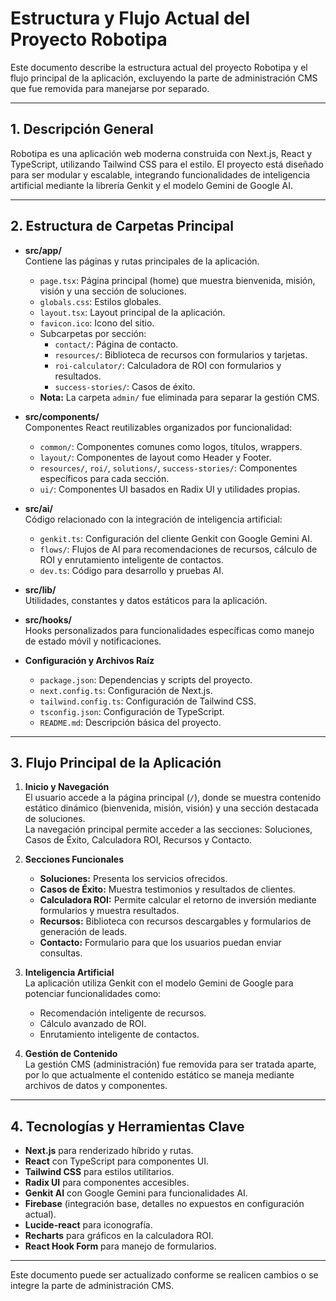 # Estructura y Flujo Actual del Proyecto Robotipa

Este documento describe la estructura actual del proyecto Robotipa y el flujo principal de la aplicación, excluyendo la parte de administración CMS que fue removida para manejarse por separado.

---

## 1. Descripción General

Robotipa es una aplicación web moderna construida con Next.js, React y TypeScript, utilizando Tailwind CSS para el estilo. El proyecto está diseñado para ser modular y escalable, integrando funcionalidades de inteligencia artificial mediante la librería Genkit y el modelo Gemini de Google AI.

---

## 2. Estructura de Carpetas Principal

- **src/app/**  
  Contiene las páginas y rutas principales de la aplicación.  
  - `page.tsx`: Página principal (home) que muestra bienvenida, misión, visión y una sección de soluciones.  
  - `globals.css`: Estilos globales.  
  - `layout.tsx`: Layout principal de la aplicación.  
  - `favicon.ico`: Icono del sitio.  
  - Subcarpetas por sección:  
    - `contact/`: Página de contacto.  
    - `resources/`: Biblioteca de recursos con formularios y tarjetas.  
    - `roi-calculator/`: Calculadora de ROI con formularios y resultados.  
    - `success-stories/`: Casos de éxito.  
  - **Nota:** La carpeta `admin/` fue eliminada para separar la gestión CMS.

- **src/components/**  
  Componentes React reutilizables organizados por funcionalidad:  
  - `common/`: Componentes comunes como logos, títulos, wrappers.  
  - `layout/`: Componentes de layout como Header y Footer.  
  - `resources/`, `roi/`, `solutions/`, `success-stories/`: Componentes específicos para cada sección.  
  - `ui/`: Componentes UI basados en Radix UI y utilidades propias.

- **src/ai/**  
  Código relacionado con la integración de inteligencia artificial:  
  - `genkit.ts`: Configuración del cliente Genkit con Google Gemini AI.  
  - `flows/`: Flujos de AI para recomendaciones de recursos, cálculo de ROI y enrutamiento inteligente de contactos.  
  - `dev.ts`: Código para desarrollo y pruebas AI.

- **src/lib/**  
  Utilidades, constantes y datos estáticos para la aplicación.

- **src/hooks/**  
  Hooks personalizados para funcionalidades específicas como manejo de estado móvil y notificaciones.

- **Configuración y Archivos Raíz**  
  - `package.json`: Dependencias y scripts del proyecto.  
  - `next.config.ts`: Configuración de Next.js.  
  - `tailwind.config.ts`: Configuración de Tailwind CSS.  
  - `tsconfig.json`: Configuración de TypeScript.  
  - `README.md`: Descripción básica del proyecto.

---

## 3. Flujo Principal de la Aplicación

1. **Inicio y Navegación**  
   El usuario accede a la página principal (`/`), donde se muestra contenido estático dinámico (bienvenida, misión, visión) y una sección destacada de soluciones.  
   La navegación principal permite acceder a las secciones: Soluciones, Casos de Éxito, Calculadora ROI, Recursos y Contacto.

2. **Secciones Funcionales**  
   - **Soluciones:** Presenta los servicios ofrecidos.  
   - **Casos de Éxito:** Muestra testimonios y resultados de clientes.  
   - **Calculadora ROI:** Permite calcular el retorno de inversión mediante formularios y muestra resultados.  
   - **Recursos:** Biblioteca con recursos descargables y formularios de generación de leads.  
   - **Contacto:** Formulario para que los usuarios puedan enviar consultas.

3. **Inteligencia Artificial**  
   La aplicación utiliza Genkit con el modelo Gemini de Google para potenciar funcionalidades como:  
   - Recomendación inteligente de recursos.  
   - Cálculo avanzado de ROI.  
   - Enrutamiento inteligente de contactos.

4. **Gestión de Contenido**  
   La gestión CMS (administración) fue removida para ser tratada aparte, por lo que actualmente el contenido estático se maneja mediante archivos de datos y componentes.

---

## 4. Tecnologías y Herramientas Clave

- **Next.js** para renderizado híbrido y rutas.  
- **React** con TypeScript para componentes UI.  
- **Tailwind CSS** para estilos utilitarios.  
- **Radix UI** para componentes accesibles.  
- **Genkit AI** con Google Gemini para funcionalidades AI.  
- **Firebase** (integración base, detalles no expuestos en configuración actual).  
- **Lucide-react** para iconografía.  
- **Recharts** para gráficos en la calculadora ROI.  
- **React Hook Form** para manejo de formularios.

---

Este documento puede ser actualizado conforme se realicen cambios o se integre la parte de administración CMS.
